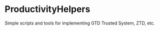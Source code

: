 ProductivityHelpers
===================

Simple scripts and tools for implementing GTD Trusted System, ZTD, etc.
